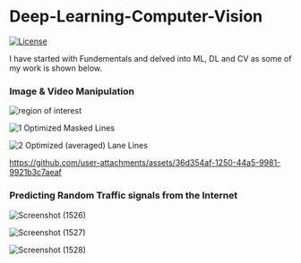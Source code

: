 # Deep-Learning-Computer-Vision

[![License](https://img.shields.io/badge/License-Apache_2.0-blue.svg)](https://opensource.org/licenses/Apache-2.0)

I have started with Fundementals and delved into ML, DL and CV as some of my work is shown below.

### Image & Video Manipulation

![region of interest](https://github.com/user-attachments/assets/f2f024ff-23bc-46e9-98ca-22aba2ad4993)

![1  Optimized Masked Lines](https://github.com/user-attachments/assets/1ccb8772-4fbb-4cdc-a888-efbb8e93c543)

![2  Optimized (averaged) Lane Lines](https://github.com/user-attachments/assets/b5fe220a-3760-4b48-902e-b8186af9793c)



https://github.com/user-attachments/assets/36d354af-1250-44a5-9981-9921b3c7aeaf



### Predicting Random Traffic signals from the Internet

![Screenshot (1526)](https://github.com/user-attachments/assets/738e931c-fbe6-41b6-b3bf-9a259888ec7c)

![Screenshot (1527)](https://github.com/user-attachments/assets/cfc30704-7980-4ee6-972f-e3ba9cc83831)

![Screenshot (1528)](https://github.com/user-attachments/assets/ee25331f-4637-4056-8d2f-9bf3234c1f53)
